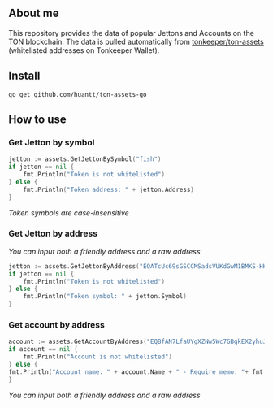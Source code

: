 ## About me

This repository provides the data of popular Jettons and Accounts on the TON blockchain. 
The data is pulled automatically from [tonkeeper/ton-assets](https://github.com/tonkeeper/ton-assets) (whitelisted addresses on Tonkeeper Wallet).

## Install
```shell
go get github.com/huantt/ton-assets-go
```

## How to use

### Get Jetton by symbol
```go
jetton := assets.GetJettonBySymbol("fish")
if jetton == nil {
    fmt.Println("Token is not whitelisted")
} else {
    fmt.Println("Token address: " + jetton.Address)	
}
```
_Token symbols are case-insensitive_

### Get Jetton by address
_You can input both a friendly address and a raw address_
```go
jetton := assets.GetJettonByAddress("EQATcUc69sGSCCMSadsVUKdGwM1BMKS-HKCWGPk60xZGgwsK")
if jetton == nil {
    fmt.Println("Token is not whitelisted")
} else {
    fmt.Println("Token symbol: " + jetton.Symbol)	
}
```

### Get account by address
```go
account := assets.GetAccountByAddress("EQBfAN7LfaUYgXZNw5Wc7GBgkEX2yhuJ5ka95J1JJwXXf4a8")
if account == nil {
    fmt.Println("Account is not whitelisted")
} else {
fmt.Println("Account name: " + account.Name + " - Require memo: "+ fmt.Sprint(account.RequireMemo) + " - Workchain: " + fmt.Sprint(account.WorkChain))	
}
```
_You can input both a friendly address and a raw address_